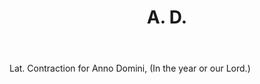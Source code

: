---
title: A. D.
permalink: "/definitions/ad.html"
body: Lat. Contraction for Anno Domini, (In the year or our Lord.)
published_at: '2018-07-08'
layout: post
---